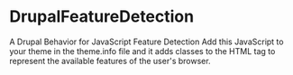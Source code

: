 # DrupalFeatureDetection
A Drupal Behavior for JavaScript Feature Detection
Add this JavaScript to your theme in the theme.info file and it adds classes to the HTML tag to represent the available features of the user's browser.

